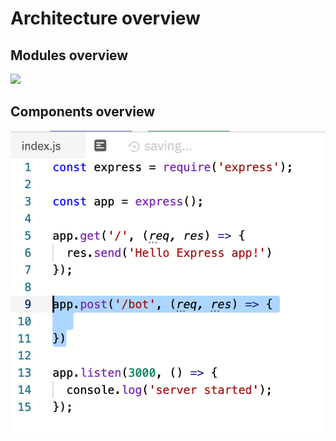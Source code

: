# Architecture overview

## Modules overview

![](../.gitbook/assets/tiledesk-architecture-design.001.jpeg)

## Components overview

![](../.gitbook/assets/image%20%2842%29.png)

